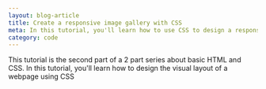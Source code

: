 ```yaml
---
layout: blog-article
title: Create a responsive image gallery with CSS
meta: In this tutorial, you'll learn how to use CSS to design a responsive image gallery using pictures that have different aespect ratios
category: code
---
```


This tutorial is the second part of a 2 part series about basic HTML and CSS.
In this tutorial, you'll learn how to design the visual layout of a webpage using CSS

